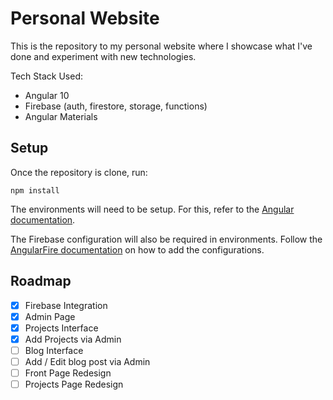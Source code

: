 # Personal Website

This is the repository to my personal website where I showcase what I've done and experiment with new technologies. 

Tech Stack Used:

- Angular 10 
- Firebase (auth, firestore, storage, functions)
- Angular Materials

## Setup

Once the repository is clone, run:

```npm install```

The environments will need to be setup. For this, refer to the [Angular documentation](https://angular.io/guide/build). 

The Firebase configuration will also be required in
environments. Follow the [AngularFire documentation](https://github.com/angular/angularfire/blob/master/docs/install-and-setup.md) on how to add the configurations.

## Roadmap

- [x] Firebase Integration
- [x] Admin Page
- [x] Projects Interface
- [x] Add Projects via Admin
- [ ] Blog Interface
- [ ] Add / Edit blog post via Admin
- [ ] Front Page Redesign
- [ ] Projects Page Redesign
